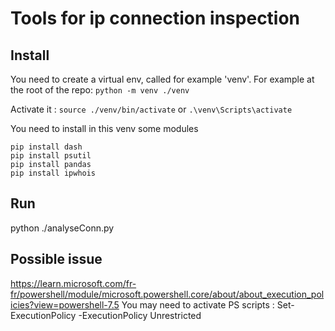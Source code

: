 # Tools for ip connection inspection


## Install

You need to create a virtual env, called for example 'venv'.
For example at the root of the repo:
`python -m venv ./venv `

Activate it :
`source ./venv/bin/activate`
or
`.\venv\Scripts\activate`

You need to install in this venv some modules

```
pip install dash
pip install psutil
pip install pandas
pip install ipwhois
```

## Run
python ./analyseConn.py



## Possible issue
https://learn.microsoft.com/fr-fr/powershell/module/microsoft.powershell.core/about/about_execution_policies?view=powershell-7.5
You may need to activate PS scripts : 
Set-ExecutionPolicy -ExecutionPolicy Unrestricted
